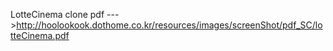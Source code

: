 LotteCinema clone
pdf --->http://hoolookook.dothome.co.kr/resources/images/screenShot/pdf_SC/lotteCinema.pdf

